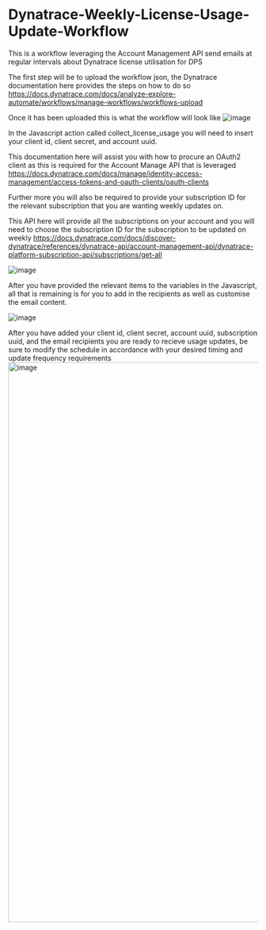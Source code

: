 # Dynatrace-Weekly-License-Usage-Update-Workflow
This is a workflow leveraging the Account Management API send emails at regular intervals about Dynatrace license utilisation for DPS

The first step will be to upload the workflow json, the Dynatrace documentation here provides the steps on how to do so https://docs.dynatrace.com/docs/analyze-explore-automate/workflows/manage-workflows/workflows-upload

Once it has been uploaded this is what the workflow will look like
![image](https://github.com/user-attachments/assets/110d4889-beff-4cd0-8dd3-5a13bdd5c19f)

In the Javascript action called collect_license_usage you will need to insert your client id, client secret, and account uuid. 

This documentation here will assist you with how to procure an OAuth2 client as this is required for the Account Manage API that is leveraged https://docs.dynatrace.com/docs/manage/identity-access-management/access-tokens-and-oauth-clients/oauth-clients

Further more you will also be required to provide your subscription ID for the relevant subscription that you are wanting weekly updates on.

This API here will provide all the subscriptions on your account and you will need to choose the subscription ID for the subscription to be updated on weekly https://docs.dynatrace.com/docs/discover-dynatrace/references/dynatrace-api/account-management-api/dynatrace-platform-subscription-api/subscriptions/get-all

![image](https://github.com/user-attachments/assets/762a79f6-743b-4b64-9816-272355f32e8b)

After you have provided the relevant items to the variables in the Javascript, all that is remaining is for you to add in the recipients as well as customise the email content.

![image](https://github.com/user-attachments/assets/4f5ba449-c243-4fd9-a76e-7b2e7d0dc84c)

After you have added your client id, client secret, account uuid, subscription uuid, and the email recipients you are ready to recieve usage updates, be sure to modify the schedule in accordance with your desired timing and update frequency requirements
<img width="1132" alt="image" src="https://github.com/user-attachments/assets/5c706c9f-fe07-4efb-afe6-ed11547fc818" />
